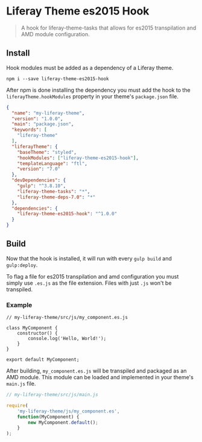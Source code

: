 # Liferay Theme es2015 Hook

> A hook for liferay-theme-tasks that allows for es2015 transpilation and AMD module configuration.

## Install

Hook modules must be added as a dependency of a Liferay theme.

```
npm i --save liferay-theme-es2015-hook
```

After npm is done installing the dependency you must add the hook to the `liferayTheme.hookModules` property in your theme's `package.json` file.

```json
{
  "name": "my-liferay-theme",
  "version": "1.0.0",
  "main": "package.json",
  "keywords": [
    "liferay-theme"
  ],
  "liferayTheme": {
    "baseTheme": "styled",
    "hookModules": ["liferay-theme-es2015-hook"],
    "templateLanguage": "ftl",
    "version": "7.0"
  },
  "devDependencies": {
    "gulp": "^3.8.10",
    "liferay-theme-tasks": "*",
    "liferay-theme-deps-7.0": "*"
  },
  "dependencies": {
    "liferay-theme-es2015-hook": "^1.0.0"
  }
}

```

## Build

Now that the hook is installed, it will run with every `gulp build` and `gulp:deploy`.

To flag a file for es2015 transpilation and amd configuration you must simply use `.es.js` as the file extension. Files with just `.js` won't be transpiled.

### Example

```es2015
// my-liferay-theme/src/js/my_component.es.js

class MyComponent {
	constructor() {
		console.log('Hello, World!');
	}
}

export default MyComponent;
```

After building, `my_component.es.js` will be transpiled and packaged as an AMD module. This module can be loaded and implemented in your theme's `main.js` file.

```javascript
// my-liferay-theme/src/js/main.js

require(
	'my-liferay-theme/js/my_component.es',
	function(MyComponent) {
		new MyComponent.default();
	}
);
```
